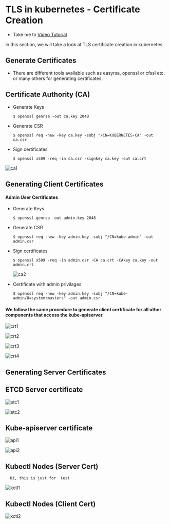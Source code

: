# TLS in kubernetes - Certificate Creation
  - Take me to [Video Tutorial](https://kodekloud.com/topic/tls-in-kubernetes-certificate-creation/)
  
In this section, we will take a look at TLS certificate creation in kubernetes

## Generate Certificates
- There are different tools available such as easyrsa, openssl or cfssl etc. or many others for generating certificates.

## Certificate Authority (CA)

- Generate Keys
  ```
  $ openssl genrsa -out ca.key 2048
  ```
- Generate CSR
  ```
  $ openssl req -new -key ca.key -subj "/CN=KUBERNETES-CA" -out ca.csr
  ```
- Sign certificates
  ```
  $ openssl x509 -req -in ca.csr -signkey ca.key -out ca.crt
  ```
 
 ![ca1](../../images/ca1.PNG)
 
## Generating Client Certificates

#### Admin User Certificates

- Generate Keys
  ```
  $ openssl genrsa -out admin.key 2048
  ```
- Generate CSR
  ```
  $ openssl req -new -key admin.key -subj "/CN=kube-admin" -out admin.csr
  ```
- Sign certificates
  ```
  $ openssl x509 -req -in admin.csr -CA ca.crt -CAkey ca.key -out admin.crt
  ```
  
  ![ca2](../../images/ca2.PNG)
  
- Certificate with admin privilages
  ```
  $ openssl req -new -key admin.key -subj "/CN=kube-admin/O=system:masters" -out admin.csr
  ```
  
#### We follow the same procedure to generate client certificate for all other components that access the kube-apiserver.

  ![crt1](../../images/crt1.PNG)
  
  ![crt2](../../images/crt2.PNG)
  
  ![crt3](../../images/crt3.PNG)
   
  ![crt4](../../images/crt4.PNG)
  
## Generating Server Certificates

## ETCD Server certificate

  ![etc1](../../images/etc1.PNG)
  
  ![etc2](../../images/etc2.PNG)
  
## Kube-apiserver certificate

  ![api1](../../images/api1.PNG)
  
  ![api2](../../images/api2.PNG)
  
## Kubectl Nodes (Server Cert)
 ```
   Hi, this is just for  test
  ```

   ![kctl1](../../images/kctl1.PNG)
   
## Kubectl Nodes (Client Cert)

   ![kctl2](../../images/kctl2.PNG)
   
   
   
  
  

  

  


  
  
  
  
 
